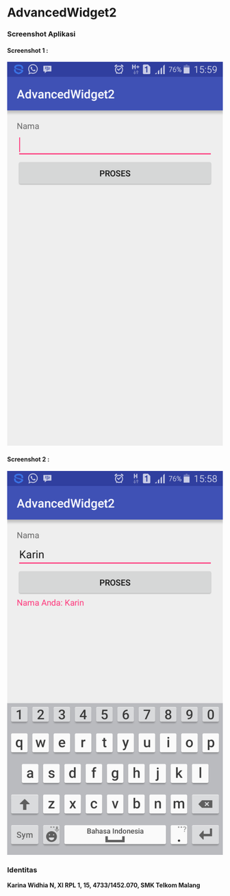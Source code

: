# AdvancedWidget2

### Screenshot Aplikasi

#### Screenshot 1 :


![AdvancedWidget2.1](https://github.com/karinawidhia/AdvancedWidget2/blob/master/AdvancedWidget2.1.png)




#### Screenshot 2 :


![AdvancedWidget2.2](https://github.com/karinawidhia/AdvancedWidget2/blob/master/AdvancedWidget2.2.png)

### Identitas
**Karina Widhia N, XI RPL 1, 15, 4733/1452.070, SMK Telkom Malang**
